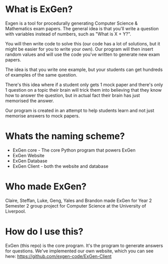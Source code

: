 # What is ExGen?
Exgen is a tool for procedurally generating Computer Science & Mathematics exam papers.
The general idea is that you'll write a question with variables instead of numbers, such as "What is X + Y?".

You will then write code to solve this (our code has a lot of solutions, but it might be easier for you to write your own).
Our program will then insert random values and will use the code you've written to generate new exam papers.

The idea is that you write one example, but your students can get hundreds of examples of the same question.

There's this idea where if a student only gets 1 mock paper and there's only 1 question on a topic their brain will trick them into
believing that they know how to answer the question, but in actual fact their brain has just memorised the answer.

Our program is created in an attempt to help students learn and not just memorise answers to mock papers.

# Whats the naming scheme?
* ExGen core - The core Python program that powers ExGen
* ExGen Website
* ExGen Database
* ExGen Client - both the website and database

# Who made ExGen?

Claire, Steffan, Luke, Geng, Yales and Brandon made ExGen for Year 2 Semester 2 group project for Computer Science at the University of Liverpool.

# How do I use this?

ExGen (this repo) is the core program. It's the program to generate answers for questions. We've implemented our own website, which you can see here:
https://github.com/exgen-code/ExGen-Client
